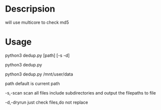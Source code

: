# Descripsion
will use multicore to check md5

# Usage
python3 dedup.py [path] [-s -d]

python3 dedup.py

python3 dedup.py /mnt/user/data

path default is current path 

-s,-scan scan all files include subdirectories and output the filepaths to file

-d,-dryrun just check files,do not replace
